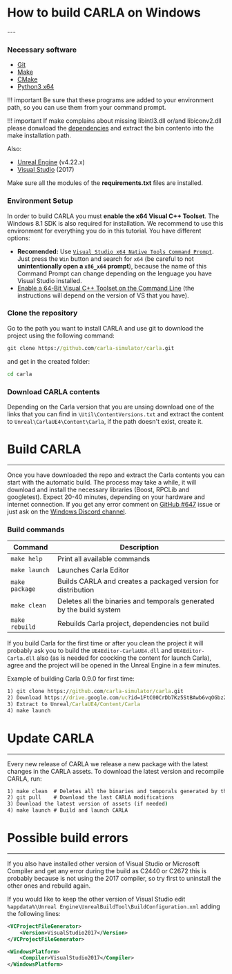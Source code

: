 <h1>How to build CARLA on Windows</h1>
---

<h3>Necessary software</h3>

- [Git](https://git-scm.com/downloads)
- [Make](http://gnuwin32.sourceforge.net/packages/make.htm)
- [CMake](https://cmake.org/download/)
- [Python3 x64](https://www.python.org/downloads/)

!!! important
    Be sure that these programs are added to your environment path, so you can use them from
    your command prompt.

!!! important
    If make complains about missing libintl3.dll or/and libiconv2.dll please donwload the
    [dependencies](http://gnuwin32.sourceforge.net/downlinks/make-dep-zip.php) and extract the
    bin contento into the make installation path.

Also:

- [Unreal Engine](https://www.unrealengine.com/download) (v4.22.x)
- [Visual Studio](https://www.visualstudio.com/downloads/) (2017)

Make sure all the modules of the **requirements.txt** files are installed.

<h3>Environment Setup</h3>

In order to build CARLA you must **enable the x64 Visual C++ Toolset**.
The Windows 8.1 SDK is also required for installation.
We recommend to use this environment for everything you do in this tutorial.
You have different options:

- **Recomended:** Use [`Visual Studio x64 Native Tools Command Prompt`][recommendedlink].
Just press the `Win` button and search for `x64`
(be careful to not **unintentionally open a `x86_x64` prompt**), because the name of this
Command Prompt can change depending on the lenguage you have Visual Studio installed.
- [Enable a 64-Bit Visual C++ Toolset on the Command Line][toolsetlink] 
(the instructions will depend on the version of VS that you have).

[recommendedlink]: https://docs.microsoft.com/en-us/dotnet/framework/tools/developer-command-prompt-for-vs
[toolsetlink]: https://msdn.microsoft.com/en-us/library/x4d2c09s.aspx

<h3>Clone the repository</h3>

Go to the path you want to install CARLA and use git to download the project
using the following command:

```cmd
git clone https://github.com/carla-simulator/carla.git
```

and get in the created folder:

```cmd
cd carla
```

<h3>Download CARLA contents</h3>

Depending on the Carla version that you are unsing download one of the links that you can find
in `\Util\ContentVersions.txt` and extract the content to `Unreal\CarlaUE4\Content\Carla`,
if the path doesn't exist, create it.

# Build CARLA
---

Once you have downloaded the repo and extract the Carla contents you can start with
the automatic build. The process may take a while, it will download and install the
necessary libraries (Boost, RPCLib and googletest). Expect 20-40 minutes,
depending on your hardware and internet connection.
If you get any error comment on [GitHub #647](https://github.com/carla-simulator/carla/issues/647)
issue or just ask on the [Windows Discord channel](https://discord.gg/42KJdRj).

<h3>Build commands</h3>

| Command | Description |
| --- | --- |
| `make help` | Print all available commands |
| `make launch` | Launches Carla Editor |
| `make package` | Builds CARLA and creates a packaged version for distribution |
| `make clean` | Deletes all the binaries and temporals generated by the build system |
| `make rebuild` | Rebuilds Carla project, dependencies not build |


If you build Carla for the first time or after you clean the project it will probably ask you to
build the `UE4Editor-CarlaUE4.dll` and `UE4Editor-Carla.dll` also (as is needed for coocking the
content for launch Carla), agree and the project will be opened in the Unreal Engine in a few minutes.

Example of building Carla 0.9.0 for first time:

```cmd
1) git clone https://github.com/carla-simulator/carla.git
2) Download https://drive.google.com/uc?id=1FtC00CrDb7Kz5StBAwb6vqOGbzZtpROx&export=download
3) Extract to Unreal/CarlaUE4/Content/Carla
4) make launch
```

# Update CARLA
---

Every new release of CARLA we release a new package with the latest changes in the CARLA assets.
To download the latest version and recompile CARLA, run:

```cmd
1) make clean  # Deletes all the binaries and temporals generated by the build system
2) git pull    # Download the last CARLA modifications
3) Download the latest version of assets (if needed)
4) make launch # Build and launch CARLA
```

# Possible build errors
---

If you also have installed other version of Visual Studio or Microsoft Compiler and get any error
during the build as C2440 or C2672 this is probably because is not using the 2017 compiler,
so try first to uninstall the other ones and rebuild again.

If you would like to keep the other version of Visual Studio edit
```%appdata%\Unreal Engine\UnrealBuildTool\BuildConfiguration.xml``` adding the following lines:

```xml
<VCProjectFileGenerator>
    <Version>VisualStudio2017</Version>
</VCProjectFileGenerator>

<WindowsPlatform>
    <Compiler>VisualStudio2017</Compiler>
</WindowsPlatform>
```
